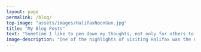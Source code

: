```yaml
---
layout: page
permalink: /blog/
top-image: "assets/images/HalifaxNoonGun.jpg"
title: "My Blog Posts"
text: "Sometime I like to pen down my thoughts, not only for others to see but also for future me to see how I have changed."
image-description: "One of the highlights of visiting Halifax was the noon gun. It was said to have scared then-POTUS Bill Clinton's security detail when the cannon went off."
---
```

